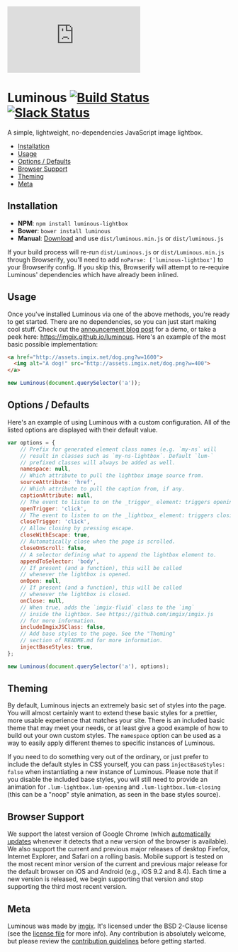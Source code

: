 ![imgix logo](https://assets.imgix.net/imgix-logo-web-2014.pdf?page=2&fm=png&w=200&h=200)

# Luminous [![Build Status](https://travis-ci.org/imgix/luminous.svg?branch=master)](https://travis-ci.org/imgix/luminous) [![Slack Status](http://slack.imgix.com/badge.svg)](http://slack.imgix.com)

A simple, lightweight, no-dependencies JavaScript image lightbox.

* [Installation](#installation)
* [Usage](#usage)
* [Options / Defaults](#options-defaults)
* [Browser Support](#browser-support)
* [Theming](#theming)
* [Meta](#meta)


<a name="installation"></a>
## Installation

* **NPM**: `npm install luminous-lightbox`
* **Bower**: `bower install luminous`
* **Manual**: [Download](https://github.com/imgix/luminous/archive/master.zip) and use `dist/luminous.min.js` or `dist/luminous.js`

If your build process will re-run `dist/Luminous.js` or `dist/Luminous.min.js` through Browserify, you'll need to add `noParse: ['luminous-lightbox']` to your Browserify config. If you skip this, Browserify will attempt to re-require Luminous' dependencies which have already been inlined.


<a name="usage"></a>
## Usage

Once you've installed Luminous via one of the above methods, you're ready to get started. There are no dependencies, so you can just start making cool stuff. Check out the [announcement blog post](http://blog.imgix.com/2016/01/06/better-lightbox-zoom-viewer-with-imgix.html) for a demo, or take a peek here: https://imgix.github.io/luminous. Here's an example of the most basic possible implementation:

``` html
<a href="http://assets.imgix.net/dog.png?w=1600">
  <img alt="A dog!" src="http://assets.imgix.net/dog.png?w=400">
</a>
```

``` javascript
new Luminous(document.querySelector('a'));
```


<a name="options-defaults"></a>
## Options / Defaults

Here's an example of using Luminous with a custom configuration. All of the listed options are displayed with their default value.

``` javascript
var options = {
	// Prefix for generated element class names (e.g. `my-ns` will
	// result in classes such as `my-ns-lightbox`. Default `lum-`
	// prefixed classes will always be added as well.
	namespace: null,
	// Which attribute to pull the lightbox image source from.
	sourceAttribute: 'href',
	// Which attribute to pull the caption from, if any.
	captionAttribute: null,
	// The event to listen to on the _trigger_ element: triggers opening.
	openTrigger: 'click',
	// The event to listen to on the _lightbox_ element: triggers closing.
	closeTrigger: 'click',
	// Allow closing by pressing escape.
	closeWithEscape: true,
	// Automatically close when the page is scrolled.
	closeOnScroll: false,
	// A selector defining what to append the lightbox element to.
	appendToSelector: 'body',
	// If present (and a function), this will be called
	// whenever the lightbox is opened.
	onOpen: null,
	// If present (and a function), this will be called
	// whenever the lightbox is closed.
	onClose: null,
	// When true, adds the `imgix-fluid` class to the `img`
	// inside the lightbox. See https://github.com/imgix/imgix.js
	// for more information.
	includeImgixJSClass: false,
	// Add base styles to the page. See the "Theming"
	// section of README.md for more information.
	injectBaseStyles: true,
};

new Luminous(document.querySelector('a'), options);
```


<a name="theming"></a>
## Theming

By default, Luminous injects an extremely basic set of styles into the page. You will almost certainly want to extend these basic styles for a prettier, more usable experience that matches your site. There is an included basic theme that may meet your needs, or at least give a good example of how to build out your own custom styles. The `namespace` option can be used as a way to easily apply different themes to specific instances of Luminous.

If you need to do something very out of the ordinary, or just prefer to include the default styles in CSS yourself, you can pass `injectBaseStyles: false` when instantiating a new instance of Luminous. Please note that if you disable the included base styles, you will still need to provide an animation for `.lum-lightbox.lum-opening` and `.lum-lightbox.lum-closing` (this can be a "noop" style animation, as seen in the base styles source).


<a name="browser-support"></a>
## Browser Support

We support the latest version of Google Chrome (which [automatically updates](https://support.google.com/chrome/answer/95414) whenever it detects that a new version of the browser is available). We also support the current and previous major releases of desktop Firefox, Internet Explorer, and Safari on a rolling basis. Mobile support is tested on the most recent minor version of the current and previous major release for the default browser on iOS and Android (e.g., iOS 9.2 and 8.4). Each time a new version is released, we begin supporting that version and stop supporting the third most recent version.


<a name="meta"></a>
## Meta

Luminous was made by [imgix](http://imgix.com). It's licensed under the BSD 2-Clause license (see the [license file](https://github.com/imgix/luminous/blob/master/LICENSE.md) for more info). Any contribution is absolutely welcome, but please review the [contribution guidelines](https://github.com/imgix/luminous/blob/master/CONTRIBUTING.md) before getting started.
